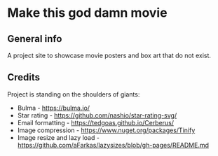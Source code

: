 # Make this god damn movie

## General info
A project site to showcase movie posters and box art that do not exist.

## Credits
Project is standing on the shoulders of giants:
* Bulma - https://bulma.io/
* Star rating - https://github.com/nashio/star-rating-svg/
* Email formatting - https://tedgoas.github.io/Cerberus/
* Image compression - https://www.nuget.org/packages/Tinify
* Image resize and lazy load - https://github.com/aFarkas/lazysizes/blob/gh-pages/README.md
